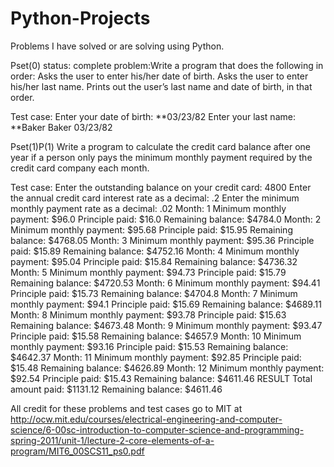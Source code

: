 # Python-Projects
Problems I have solved or are solving using Python.

Pset(0)
status: complete
problem:Write a program that does the following in order:
Asks the user to enter his/her date of birth.
Asks the user to enter his/her last name.
Prints out the user’s last name and date of birth, in that order. 

Test case:
Enter your date of birth:
**03/23/82
Enter your last name:
**Baker
Baker 03/23/82

Pset(1)P(1)
Write a program to calculate the credit card balance after one year if a person only pays the
minimum monthly payment required by the credit card company each month.

Test case:
Enter the outstanding balance on your credit card: 4800
Enter the annual credit card interest rate as a decimal: .2
Enter the minimum monthly payment rate as a decimal: .02
Month: 1
Minimum monthly payment: $96.0
Principle paid: $16.0
Remaining balance: $4784.0
Month: 2
Minimum monthly payment: $95.68
Principle paid: $15.95
Remaining balance: $4768.05
Month: 3
Minimum monthly payment: $95.36
Principle paid: $15.89
Remaining balance: $4752.16 
Month: 4
Minimum monthly payment: $95.04
Principle paid: $15.84
Remaining balance: $4736.32
Month: 5
Minimum monthly payment: $94.73
Principle paid: $15.79
Remaining balance: $4720.53
Month: 6
Minimum monthly payment: $94.41
Principle paid: $15.73
Remaining balance: $4704.8
Month: 7
Minimum monthly payment: $94.1
Principle paid: $15.69
Remaining balance: $4689.11
Month: 8
Minimum monthly payment: $93.78
Principle paid: $15.63
Remaining balance: $4673.48
Month: 9
Minimum monthly payment: $93.47
Principle paid: $15.58
Remaining balance: $4657.9
Month: 10
Minimum monthly payment: $93.16
Principle paid: $15.53
Remaining balance: $4642.37
Month: 11
Minimum monthly payment: $92.85
Principle paid: $15.48
Remaining balance: $4626.89
Month: 12
Minimum monthly payment: $92.54
Principle paid: $15.43
Remaining balance: $4611.46
RESULT
Total amount paid: $1131.12
Remaining balance: $4611.46 

All credit for these problems and test cases go to MIT at http://ocw.mit.edu/courses/electrical-engineering-and-computer-science/6-00sc-introduction-to-computer-science-and-programming-spring-2011/unit-1/lecture-2-core-elements-of-a-program/MIT6_00SCS11_ps0.pdf
